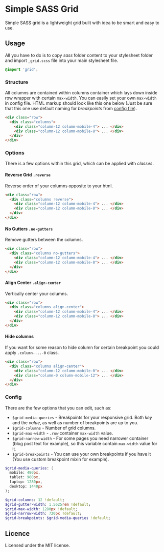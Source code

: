 # Simple SASS Grid

Simple SASS grid is a lightweight grid built with idea to be smart and easy to use.

## Usage

All you have to do is to copy *sass* folder content to your stylesheet folder and import `_grid.scss` file into your main stylesheet file.

```SASS
@import 'grid';
```

### Structure

All columns are contained within columns container which lays down inside row wrapper with certain `max-width`. You can easily set your own `max-width` in config file. HTML markup should look like this one below (Just be sure that this one use default naming for *breakpoints* from [config file](#config)).

```HTML
<div class="row">
  <div class="columns">
    <div class="column-12 column-mobile-4"> ... </div>
    <div class="column-12 column-mobile-8"> ... </div>
  </div>
</div>
```

### Options

There is a few options within this grid, which can be applied with *classes*.

#### Reverse Grid `.reverse`

Reverse order of your columns opposite to your html.

```HTML
<div class="row">
  <div class="columns reverse">
    <div class="column-12 column-mobile-4"> ... </div>
    <div class="column-12 column-mobile-8"> ... </div>
  </div>
</div>
```

#### No Gutters `.no-gutters`

Remove gutters between the columns.

```HTML
<div class="row">
  <div class="columns no-gutters">
    <div class="column-12 column-mobile-4"> ... </div>
    <div class="column-12 column-mobile-8"> ... </div>
  </div>
</div>
```

#### Align Center `.align-center`

Vertically center your columns.

```HTML
<div class="row">
  <div class="columns align-center">
    <div class="column-12 column-mobile-4"> ... </div>
    <div class="column-12 column-mobile-8"> ... </div>
  </div>
</div>
```

#### Hide columns

If you want for some reason to hide column for certain breakpoint you could apply `.column-...-0` class.

```HTML
<div class="row">
  <div class="columns align-center">
    <div class="column-12 column-mobile-0"> ... </div>
    <div class="column-0 column-mobile-12"> ... </div>
  </div>
</div>
```

### Config

There are the few options that you can edit, such as:
- `$grid-media-queries` - Breakpoints for your responsive grid. Both *key* and the *value*, as well as number of breakpoints are up to you.
- `$grid-columns` - Number of grid columns.
- `$grid-max-width` - `.row` container `max-width` value.
- `$grid-narrow-width` - For some pages you need narrower container (blog post text for example), so this variable contain `max-width` value for it.
- `$grid-breakpoints` - You can use your own breakpoints if you have it (You use custom breakpoint mixin for example).

```SASS
$grid-media-queries: (
  mobile: 480px,
  tablet: 980px,
  laptop: 1280px,
  desktop: 1440px
);

$grid-columns: 12 !default;
$grid-gutter-width: 1.5625rem !default;
$grid-max-width: 1280px !default;
$grid-narrow-width: 720px !default;
$grid-breakpoints: $grid-media-queries !default;
```

## Licence
Licensed under the MIT license.
